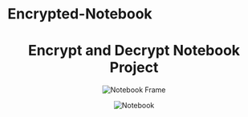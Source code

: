 # Encrypted-Notebook
<h1 align="center">Encrypt and Decrypt Notebook Project</h1>
<div align="center">

![Notebook Frame](https://github.com/user-attachments/assets/f9f87478-fb03-49d5-b79a-32ec78ca66f3)

![Notebook](https://github.com/user-attachments/assets/856aedd7-b1b5-48b9-8c52-0037860bca8a)

</div>
